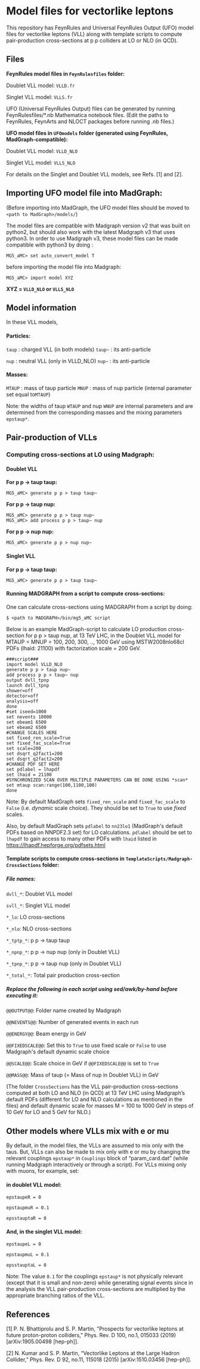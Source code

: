 # Model files for vectorlike leptons

This repository has FeynRules and Universal FeynRules Output (UFO) model files for vectorlike leptons (VLL) along with template scripts to compute pair-production cross-sections at p p colliders at LO or NLO (in QCD).

## Files  
**FeynRules model files in `FeynRulesfiles` folder:**

Doublet VLL model: `VLLD.fr`

Singlet VLL model: `VLLS.fr`

UFO (Universal FeynRules Output) files can be generated by running FeynRulesfiles/*.nb Mathematica notebook files. (Edit the paths to FeynRules, FeynArts and NLOCT packages before running .nb files.)

**UFO model files in `UFOmodels` folder (generated using FeynRules, MadGraph-compatible):**

Doublet VLL model: `VLLD_NLO`

Singlet VLL model: `VLLS_NLO`

For details on the Singlet and Doublet VLL models, see Refs. [1] and [2].

## Importing UFO model file into MadGraph:

(Before importing into MadGraph, the UFO model files should be moved to `<path to MadGraph>/models/`)

The model files are compatible with Madgraph version v2 that was built on python2, but should also work with the latest Madgraph v3 that uses python3. In order to use Madgraph v3, these model files can be made compatible with python3 by doing :

```cXYZ = VLLD_NLO or VLLS_NLO
MG5_aMC> set auto_convert_model T
```

before importing the model file into Madgraph:

```cXYZ = VLLD_NLO or VLLS_NLO
MG5_aMC> import model XYZ
```
**XYZ = `VLLD_NLO` or `VLLS_NLO`**

## Model information

In these VLL models,

#### Particles:

`taup` : charged VLL (in both models)
`taup~` : its anti-particle

`nup` : neutral VLL (only in VLLD_NLO)
`nup~` : its anti-particle

#### Masses:

`MTAUP` : mass of taup particle
`MNUP` : mass of nup particle (internal parameter set equal to`MTAUP`)

Note: the widths of taup `WTAUP` and nup `WNUP` are internal parameters and are determined from the corresponding masses and the mixing parameters `epstaup*`.

## Pair-production of VLLs

### Computing cross-sections at LO using Madgraph:

#### Doublet VLL

**For p p -> taup taup:**

    MG5_aMC> generate p p > taup taup~

**For p p -> taup nup:**

    MG5_aMC> generate p p > taup nup~
    MG5_aMC> add process p p > taup~ nup

**For p p -> nup nup:**

    MG5_aMC> generate p p > nup nup~

#### Singlet VLL

**For p p -> taup taup:**

    MG5_aMC> generate p p > taup taup~

#### Running MADGRAPH from a script to compute cross-sections:

One can calculate cross-sections using MADGRAPH from a script by doing:

    $ <path to MADGRAPH>/bin/mg5_aMC script

Below is an example MadGraph-script to calculate LO production cross-section for p p > taup nup, at 13 TeV LHC, in the Doublet VLL model for MTAUP = MNUP = 100, 200, 300, .., 1000 GeV using MSTW2008nlo68cl PDFs (lhaid: 21100) with factorization scale = 200 GeV.

    ###script###
    import model VLLD_NLO
    generate p p > taup nup~
    add process p p > taup~ nup
    output dvll_tpnp
    launch dvll_tpnp
    shower=off
    detector=off
    analysis=off
    done
    #set iseed=1000
    set nevents 10000
    set ebeam1 6500
    set ebeam2 6500
    #CHANGE SCALES HERE
    set fixed_ren_scale=True
    set fixed_fac_scale=True
    set scale=200
    set dsqrt_q2fact1=200
    set dsqrt_q2fact2=200
    #CHANGE PDF SET HERE
    set pdlabel = lhapdf
    set lhaid = 21100
    #SYNCHRONIZED SCAN OVER MULTIPLE PARAMETERS CAN BE DONE USING *scan*
    set mtaup scan:range(100,1100,100)
    done

Note: By default MadGraph sets `fixed_ren_scale` and `fixed_fac_scale` to `False` (i.e. *dynamic* scale choice). They should be set to `True` to use *fixed* scales.

Also, by default MadGraph sets `pdlabel` to `nn23lo1` (MadGraph's default PDFs based on NNPDF2.3 set) for LO calculations. `pdlabel` should be set to `lhapdf` to gain access to many other PDFs with `lhaid` listed in https://lhapdf.hepforge.org/pdfsets.html

#### Template scripts to compute cross-sections in `TemplateScripts/Madgraph-CrossSections` folder:

##### File names:

`dvll_*`: Doublet VLL model

`svll_*`: Singlet VLL model

`*_lo`: LO cross-sections

`*_nlo`: NLO cross-sections

`*_tptp_*`: p p -> taup taup

`*_npnp_*`: p p -> nup nup (only in Doublet VLL)

`*_tpnp_*`: p p -> taup nup (only in Doublet VLL)

`*_total_*`: Total pair production cross-section

##### Replace the following in each script using sed/awk/by-hand before executing it:

`@@OUTPUT@@`: Folder name created by Madgraph

`@@NEVENTS@@`: Number of generated events in each run

`@@ENERGY@@`: Beam energy in GeV

`@@FIXEDSCALE@@`: Set this to `True` to use fixed scale or `False` to use Madgraph's default dynamic scale choice

`@@SCALE@@`: Scale choice in GeV if `@@FIXEDSCALE@@` is set to `True` 

`@@MASS@@`: Mass of taup (= Mass of nup in Doublet VLL) in GeV

 (The folder `CrossSections` has the VLL pair-production cross-sections computed at both LO and NLO (in QCD) at 13 TeV LHC using Madgraph’s default PDFs (different for LO and NLO calculations as mentioned in the files) and default dynamic scale for masses M = 100 to 1000 GeV in steps of 10 GeV for LO and 5 GeV for NLO.)

## Other models where VLLs mix with e or mu

By default, in the model files, the VLLs are assumed to mix only with the taus. But, VLLs can also be made to mix only with e or mu by changing the relevant couplings `epstaup*` in `Couplings` block of “param_card.dat” (while running Madgraph interactively or through a script). For VLLs mixing only with muons, for example, set:

#### in doublet VLL model:

```
epstaupeR = 0

epstaupmuR = 0.1

epsstauptaR = 0
```

#### And, in the singlet VLL model:

```
epstaupeL = 0

epstaupmuL = 0.1

epsstauptaL = 0
```

Note: The value `0.1` for the couplings `epstaup*` is not physically relevant (except that it is small and non-zero) while generating signal events since in the analysis the VLL pair-production cross-sections are multiplied by the appropriate branching ratios of the VLL.



## References

[1]  P. N. Bhattiprolu and S. P. Martin, "Prospects for vectorlike leptons at future proton-proton colliders," Phys. Rev. D 100, no.1, 015033 (2019) [arXiv:1905.00498 [hep-ph]].

[2] N. Kumar and S. P. Martin, “Vectorlike Leptons at the Large Hadron Collider,” Phys. Rev. D 92, no.11, 115018 (2015) [arXiv:1510.03456 [hep-ph]].
